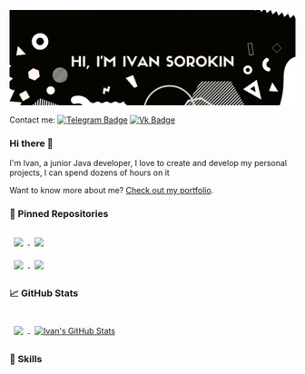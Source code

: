 [![Ivan's GitHub Banner](imgs/back.png)](https://github.com/TAPAKAHOKOT/TAPAKAHOKOT)

Contact me: [![Telegram Badge](https://img.shields.io/badge/Telegram-Profile-0088cc)](https://t.me/TAPAKAHOKOT) [![Vk Badge](https://img.shields.io/badge/Vk-Profile-4376A6)](https://vk.com/kpabakot)

### Hi there 👋

I'm Ivan, a junior Java developer, I love to create and develop my personal projects, I can spend dozens of hours on it

Want to know more about me? [Check out my portfolio](https://tapakahokot.ru/).

### 📌 Pinned Repositories
<!-- Pinned Repositories -->
<a href="https://github.com/TAPAKAHOKOT/ReportBot">
  <img align="center" style="margin:1rem 0.5rem" src="https://github-readme-stats.vercel.app/api/pin/?username=tapakahokot&repo=ReportBot&title_color=fffffd&text_color=c9cacc&icon_color=4AB197&bg_color=1A2B34"/>
</a>
<a href="https://github.com/TAPAKAHOKOT/Flowers">
  <img align="center" style="margin:0.5rem" src="https://github-readme-stats.vercel.app/api/pin/?username=tapakahokot&repo=Flowers&title_color=fffffd&text_color=c9cacc&icon_color=4AB197&bg_color=1A2B34" />
</a>
<br>
<a href="https://github.com/TAPAKAHOKOT/BattleCity1980">
  <img align="center" style="margin:0.5rem" src="https://github-readme-stats.vercel.app/api/pin/?username=tapakahokot&repo=BattleCity1980&title_color=fffffd&text_color=c9cacc&icon_color=4AB197&bg_color=1A2B34" />
</a>
<a href="https://github.com/TAPAKAHOKOT/NetSet2020">
  <img align="center" style="margin:0.5rem" src="https://github-readme-stats.vercel.app/api/pin/?username=tapakahokot&repo=NetSet2020&title_color=fffffd&text_color=c9cacc&icon_color=4AB197&bg_color=1A2B34" />
</a>
<br>

### 📈 GitHub Stats
<!-- GitHub Stats -->
<br>
<a href="https://github.com/TAPAKAHOKOT">
  <img align="center" style="margin:0.5rem" src="https://github-readme-stats.vercel.app/api/top-langs/?username=tapakahokot&hide=html,css,Tcl&title_color=ffffff&text_color=c9cacc&icon_color=4AB197&bg_color=1A2B34" />
</a>
<a href="https://github.com/TAPAKAHOKOT/NetSet2020">
  <img align="center" style="margin:0.5rem" src="https://github-readme-stats.vercel.app/api?username=tapakahokot&show_icons=true&line_height=27&count_private=true&title_color=ffffff&text_color=c9cacc&icon_color=4AB097&bg_color=1A2B34" alt="Ivan's GitHub Stats" />
</a>

### 💼 Skills

[](https://img.shields.io/badge/Code-Python-informational?style=flat&logo=angular&logoColor=white&color=4AB197) [](https://img.shields.io/badge/Code-Java-informational?style=flat&logo=angular&logoColor=white&color=4AB197) [](https://img.shields.io/badge/Code-Matlab-informational?style=flat&logo=angular&logoColor=white&color=4AB197) [](https://img.shields.io/badge/Code-SQL-informational?style=flat&logo=angular&logoColor=white&color=4AB197) [](https://img.shields.io/badge/Code-PostgreSQL-informational?style=flat&logo=angular&logoColor=white&color=4AB197)
<!--
**TAPAKAHOKOT/TAPAKAHOKOT** is a ✨ _special_ ✨ repository because its `README.md` (this file) appears on your GitHub profile.

Here are some ideas to get you started:

- 🔭 I’m currently working on ...
- 🌱 I’m currently learning ...
- 👯 I’m looking to collaborate on ...
- 🤔 I’m looking for help with ...
- 💬 Ask me about ...
- 📫 How to reach me: ...
- 😄 Pronouns: ...
- ⚡ Fun fact: ...
-->
